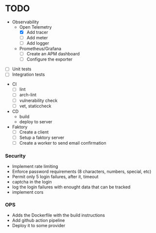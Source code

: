 # TODO

- Observability
  - Open Telemetry
    - [x] Add tracer
    - [ ] Add meter
    - [ ] Add logger
  - Prometheus/Grafana
    - [ ] Create an APM dashboard
    - [ ] Configure the exporter 
- [ ] Unit tests
- [ ] Integration tests
- CI
  - [ ] lint
  - [ ] arch-lint
  - [ ] vulnerability check
  - [ ] vet, staticcheck
- CD  
  - build
  - deploy to server
- Faktory
  - [ ] Create a client
  - [ ] Setup a faktory server
  - [ ] Create a worker to send email confirmation

### Security
- Implement rate limiting
- Enforce password requirements (8 characters, numbers, special, etc)
- Permit only 5 login failures, after it, timeout
- captcha in the login
- log the login failures with enought data that can be tracked
- implement cors

### OPS
- Adds the Dockerfile with the build instructions
- Add github action pipeline
- Deploy it to some provider
